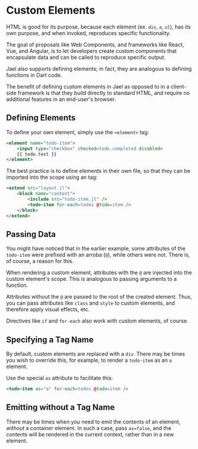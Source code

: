 # Custom Elements
HTML is good for its purpose, because each element (ex. `div`, `a`, `ul`),
has its own purpose, and when invoked, reproduces specific functionality.

The goal of proposals like Web Components, and frameworks like
React, Vue, and Angular, is to let developers create custom components
that encapsulate data and can be called to reproduce specific output.

Jael also supports defining elements; in fact, they are analogous
to defining functions in Dart code.

The benefit of defining custom elements in Jael as opposed to in
a client-side framework is that they build directly to standard HTML,
and require no additional features in an end-user's browser.

## Defining Elements
To define your own element, simply use the `<element>` tag:

```html
<element name="todo-item">
    <input type="checkbox" checked=todo.completed disabled>
    {{ todo.text }}
</element>
```

The best practice is to define elements in their own file, so that
they can be imported into the scope using an
[<include src=".." />](Directive:-include.md) tag:

```html
<extend src="layout.jl">
    <block name="content">
        <include src="todo-item.jl" />
        <todo-item for-each=todos @todo=item />
    </block>
</extend>
```

## Passing Data
You might have noticed that in the earlier example, some attributes of
the `todo-item` were prefixed with an arroba (`@`), while others were not.
There is, of course, a reason for this.

When rendering a custom element, attributes with the `@` are injected
into the custom element's scope. This is analogous to passing arguments
to a function.

Attributes without the `@` are passed to the root of the created element.
Thus, you can pass attributes like `class` and `style` to custom elements,
and therefore apply visual effects, etc.

Directives like `if` and `for-each` also work with custom elements,
of course.

## Specifying a Tag Name
By default, custom elements are replaced with a `div`. There may
be times you wish to override this, for example, to render a `todo-item`
as an `a` element.

Use the special `as` attribute to facilitate this:

```html
<todo-item as="a" for-each=todos @todo=item />
```

## Emitting without a Tag Name
There may be times when you need to emit the contents of an element,
*without* a container element. In such a case, pass `as=false`, and
the contents will be rendered in the current context, rather than
in a new element.